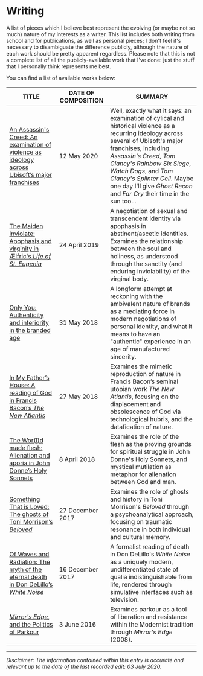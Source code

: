 # Writing
A list of pieces which I believe best represent the evolving (or maybe not so much) nature of my interests as a writer. This list includes both writing from school and for publications, as well as personal pieces; I don't feel it's necessary to disambiguate the difference publicly, although the nature of each work should be pretty apparent regardless. Please note that this is not a complete list of all the publicly-available work that I've done: just the stuff that I personally think represents me best.

You can find a list of available works below:

| TITLE                      | DATE OF COMPOSITION | SUMMARY |
|----------------------------|-------------|--------------------|
| [An Assassin's Creed: An examination of violence as ideology across Ubisoft’s major franchises](https://medium.com/@spncryn/an-assassins-creed-1079002c9512) | 12 May 2020 | Well, exactly what it says: an examination of cylical and historical violence as a recurring ideology across several of Ubisoft's major franchises, including *Assassin's Creed*, *Tom Clancy's Rainbow Six Siege*, *Watch Dogs*, and *Tom Clancy's Splinter Cell*. Maybe one day I'll give *Ghost Recon* and *Far Cry* their time in the sun too...
| [The Maiden Inviolate: Apophasis and virginity in Ælfric's *Life of St. Eugenia*](https://proteusjournal.files.wordpress.com/2019/04/proteus-2.pdf) | 24 April 2019 | A negotiation of sexual and transcendent identity via apophasis in abstinent/ascetic identities. Examines the relationship between the soul and holiness, as understood through the sanctity (and enduring inviolability) of the virginal body. |
| [Only You: Authenticity and interiority in the branded age](https://docs.google.com/document/d/1phMLoRznXqX_w5LpiQqlPJKmt5sPf1KwWk5nERU9chA/edit?usp=sharing) | 31 May 2018 | A longform attempt at reckoning with the ambivalent nature of brands as a mediating force in modern negotiations of personal identity, and what it means to have an "authentic" experience in an age of manufactured sincerity. |
| [In My Father’s House: A reading of God in Francis Bacon’s *The New Atlantis*](https://medium.com/@spncryn/in-my-fathers-house-de8212511e92) | 27 May 2018 | Examines the mimetic reproduction of nature in Francis Bacon’s seminal utopian work *The New Atlantis*, focusing on the displacement and obsolescence of God via technological hubris, and the datafication of nature.|
| [The Wor(l)d made flesh: Alienation and aporia in John Donne’s Holy Sonnets](https://medium.com/@spncryn/the-wor-l-d-made-flesh-alienation-and-aporia-in-john-donnes-holy-sonnets-d959975626d9) | 8 April 2018 | Examines the role of the flesh as the proving grounds for spiritual struggle in John Donne's Holy Sonnets, and mystical mutilation as metaphor for alienation between God and man. |
| [Something That is Loved: The ghosts of Toni Morrison’s *Beloved*](https://medium.com/spncryn/something-that-is-loved-b170d20a0b3f) | 27 December 2017 | Examines the role of ghosts and history in Toni Morrison's *Beloved* through a psychoanalytical approach, focusing on traumatic resonance in both individual and cultural memory. |
| [Of Waves and Radiation: The myth of the eternal death in Don DeLillo’s *White Noise*](https://medium.com/spncryn/of-waves-and-radiation-b5992cd6b247) | 16 December 2017 | A formalist reading of death in Don DeLillo's *White Noise* as a uniquely modern, undifferentiated state of qualia indistinguishable from life, rendered through simulative interfaces such as television. |
| [*Mirror's Edge*, and the Politics of Parkour](https://killscreen.com/articles/mirrors-edge-politics-parkour/) | 3 June 2016 | Examines parkour as a tool of liberation and resistance within the Modernist tradition through *Mirror's Edge* (2008). |

---

*Disclaimer: The information contained within this entry is accurate and relevant up to the date of the last recorded edit: 03 July 2020.*
